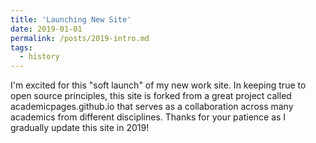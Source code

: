 ```yaml
---
title: 'Launching New Site'
date: 2019-01-01
permalink: /posts/2019-intro.md
tags:
  - history
---
```


I'm excited for this "soft launch" of my new work site. In keeping true to open source principles, this site is forked from a great project called academicpages.github.io that serves as a collaboration across many academics from different disciplines. Thanks for your patience as I gradually update this site in 2019!

